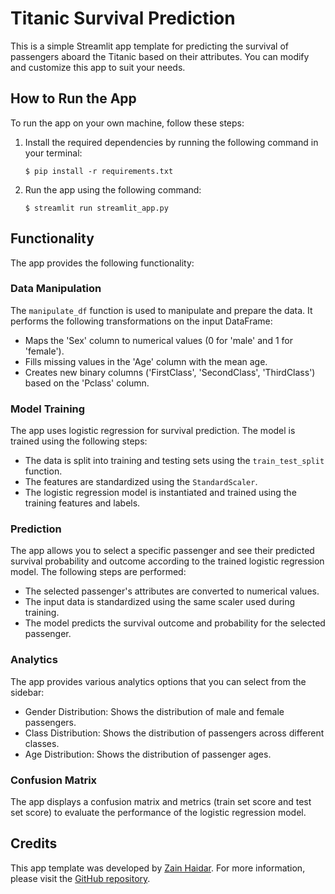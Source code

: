 # Titanic Survival Prediction

This is a simple Streamlit app template for predicting the survival of passengers aboard the Titanic based on their attributes. You can modify and customize this app to suit your needs.

## How to Run the App

To run the app on your own machine, follow these steps:

1. Install the required dependencies by running the following command in your terminal:

   ```
   $ pip install -r requirements.txt
   ```

2. Run the app using the following command:

   ```
   $ streamlit run streamlit_app.py
   ```

## Functionality

The app provides the following functionality:

### Data Manipulation

The `manipulate_df` function is used to manipulate and prepare the data. It performs the following transformations on the input DataFrame:

- Maps the 'Sex' column to numerical values (0 for 'male' and 1 for 'female').
- Fills missing values in the 'Age' column with the mean age.
- Creates new binary columns ('FirstClass', 'SecondClass', 'ThirdClass') based on the 'Pclass' column.

### Model Training

The app uses logistic regression for survival prediction. The model is trained using the following steps:

- The data is split into training and testing sets using the `train_test_split` function.
- The features are standardized using the `StandardScaler`.
- The logistic regression model is instantiated and trained using the training features and labels.

### Prediction

The app allows you to select a specific passenger and see their predicted survival probability and outcome according to the trained logistic regression model. The following steps are performed:

- The selected passenger's attributes are converted to numerical values.
- The input data is standardized using the same scaler used during training.
- The model predicts the survival outcome and probability for the selected passenger.

### Analytics

The app provides various analytics options that you can select from the sidebar:

- Gender Distribution: Shows the distribution of male and female passengers.
- Class Distribution: Shows the distribution of passengers across different classes.
- Age Distribution: Shows the distribution of passenger ages.

### Confusion Matrix

The app displays a confusion matrix and metrics (train set score and test set score) to evaluate the performance of the logistic regression model.

## Credits

This app template was developed by [Zain Haidar](https://zaintheanalyst.com). For more information, please visit the [GitHub repository](https://github.com/zainhaidar16).

